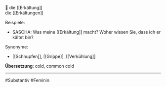 🔴 die [[Erkältung]]  
die [[Erkältungen]]

Beispiele:
- SASCHA: Was meine [[Erkältung]] macht? Woher wissen Sie, dass ich erkältet bin?

Synonyme:
- [[Schnupfen]], [[Grippe]], [[Verkühlung]]

**Übersetzung**: cold, common cold

---
#Substantiv #Feminin